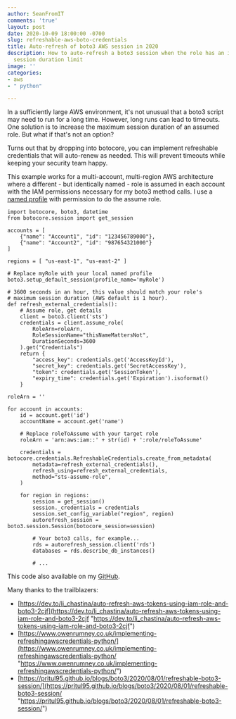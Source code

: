 ```yaml
---
author: SeanFromIT
comments: 'true'
layout: post
date: 2020-10-09 18:00:00 -0700
slug: refreshable-aws-boto-credentials
title: Auto-refresh of boto3 AWS session in 2020
description: How to auto-refresh a boto3 session when the role has an insufficient
  session duration limit
image: ''
categories:
- aws
- " python"

---
```

In a sufficiently large AWS environment, it's not unusual that a boto3 script may need to run for a long time. However, long runs can lead to timeouts. One solution is to increase the maximum session duration of an assumed role. But what if that's not an option?

Turns out that by dropping into botocore, you can implement refreshable credentials that will auto-renew as needed. This will prevent timeouts while keeping your security team happy.

This example works for a multi-account, multi-region AWS architecture where a different - but identically named - role is assumed in each account with the IAM permissions necessary for my boto3 method calls. I use a [named profile](https://docs.aws.amazon.com/cli/latest/userguide/cli-configure-profiles.html "named profile") with permission to do the assume role.

    import botocore, boto3, datetime
    from botocore.session import get_session
    
    accounts = [
        {"name": "Account1", "id": "123456789000"},
        {"name": "Account2", "id": "987654321000"}
    ]
    
    regions = [ "us-east-1", "us-east-2" ]
    
    # Replace myRole with your local named profile
    boto3.setup_default_session(profile_name='myRole')
    
    # 3600 seconds in an hour, this value should match your role's
    # maximum session duration (AWS default is 1 hour).
    def refresh_external_credentials():
        # Assume role, get details
        client = boto3.client('sts')
        credentials = client.assume_role(
            RoleArn=roleArn,
            RoleSessionName="thisNameMattersNot",
            DurationSeconds=3600
        ).get("Credentials")
        return {
            "access_key": credentials.get('AccessKeyId'),
            "secret_key": credentials.get('SecretAccessKey'),
            "token": credentials.get('SessionToken'),
            "expiry_time": credentials.get('Expiration').isoformat()
        }
    
    roleArn = ''
    
    for account in accounts:
        id = account.get('id')
        accountName = account.get('name')
        
        # Replace roleToAssume with your target role
        roleArn = 'arn:aws:iam::' + str(id) + ':role/roleToAssume'
        
        credentials = botocore.credentials.RefreshableCredentials.create_from_metadata(
            metadata=refresh_external_credentials(),
            refresh_using=refresh_external_credentials,
            method="sts-assume-role",
        )
        
        for region in regions:
            session = get_session()
            session._credentials = credentials
            session.set_config_variable("region", region)
            autorefresh_session = boto3.session.Session(botocore_session=session)
            
            # Your boto3 calls, for example...
            rds = autorefresh_session.client('rds')
            databases = rds.describe_db_instances()
            
            # ...

This code also available on my [GitHub](https://github.com/SeanFromIT/Tools/blob/master/boto_refreshablecredentials.py "this code on GitHub").

Many thanks to the trailblazers:

* [https://dev.to/li_chastina/auto-refresh-aws-tokens-using-iam-role-and-boto3-2cjf](https://dev.to/li_chastina/auto-refresh-aws-tokens-using-iam-role-and-boto3-2cjf "https://dev.to/li_chastina/auto-refresh-aws-tokens-using-iam-role-and-boto3-2cjf")
* [https://www.owenrumney.co.uk/implementing-refreshingawscredentials-python/](https://www.owenrumney.co.uk/implementing-refreshingawscredentials-python/ "https://www.owenrumney.co.uk/implementing-refreshingawscredentials-python/")
* [https://pritul95.github.io/blogs/boto3/2020/08/01/refreshable-boto3-session/](https://pritul95.github.io/blogs/boto3/2020/08/01/refreshable-boto3-session/ "https://pritul95.github.io/blogs/boto3/2020/08/01/refreshable-boto3-session/")